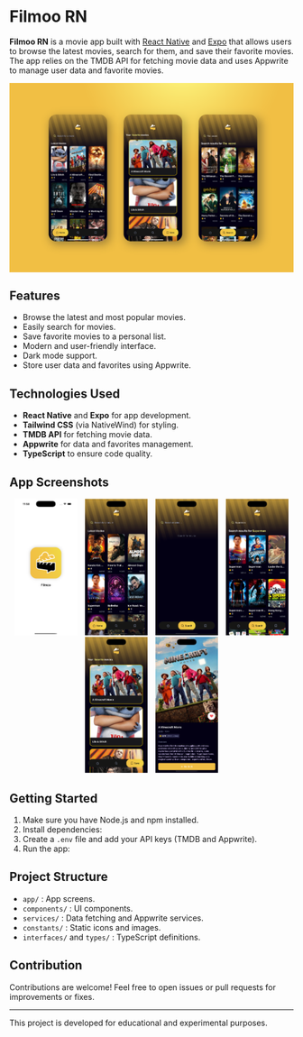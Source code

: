 # Filmoo RN

**Filmoo RN** is a movie app built with [React Native](https://reactnative.dev/) and [Expo](https://expo.dev/) that allows users to browse the latest movies, search for them, and save their favorite movies. The app relies on the TMDB API for fetching movie data and uses Appwrite to manage user data and favorite movies.

<div style="display: flex; flex-direction: 'row';">
<img src="./assets/images/screenshots/thumbnail.png"  height=30%>
</div>


## Features

- Browse the latest and most popular movies.
- Easily search for movies.
- Save favorite movies to a personal list.
- Modern and user-friendly interface.
- Dark mode support.
- Store user data and favorites using Appwrite.

## Technologies Used

- **React Native** and **Expo** for app development.
- **Tailwind CSS** (via NativeWind) for styling.
- **TMDB API** for fetching movie data.
- **Appwrite** for data and favorites management.
- **TypeScript** to ensure code quality.

## App Screenshots

<p align="center">
  <img src="./assets/images/screenshots/app1.png" width="22%" style="margin: 0 1%;"/>
  <img src="./assets/images/screenshots/app2.png" width="22%" style="margin: 0 1%;"/>
  <img src="./assets/images/screenshots/app4.png" width="22%" style="margin: 0 1%;"/>
  <img src="./assets/images/screenshots/app5.png" width="22%" style="margin: 0 1%;"/>
  <img src="./assets/images/screenshots/app6.png" width="22%" style="margin: 0 1%;"/>
  <img src="./assets/images/screenshots/app7.png" width="22%" style="margin: 0 1%;"/>
  </p>
  
## Getting Started

1. Make sure you have Node.js and npm installed.
2. Install dependencies:
3. Create a `.env` file and add your API keys (TMDB and Appwrite).
4. Run the app:


## Project Structure

- `app/` : App screens.
- `components/` : UI components.
- `services/` : Data fetching and Appwrite services.
- `constants/` : Static icons and images.
- `interfaces/` and `types/` : TypeScript definitions.

## Contribution

Contributions are welcome! Feel free to open issues or pull requests for improvements or fixes.

---

This project is developed for educational and experimental purposes.

